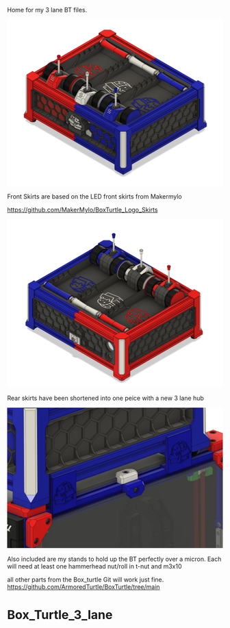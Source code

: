 Home for my 3 lane BT files.

![Alt text of the image](https://github.com/GearNut/Box_Turtle_3_lane/blob/main/images/3laneBTfront.png)

Front Skirts are based on the LED front skirts from Makermylo 

https://github.com/MakerMylo/BoxTurtle_Logo_Skirts

![Alt text of the image](https://github.com/GearNut/Box_Turtle_3_lane/blob/main/images/3laneBTrear.png)

Rear skirts have been shortened into one peice with a new 3 lane hub

![Alt text of the image](https://github.com/GearNut/Box_Turtle_3_lane/blob/main/images/3laneBTstand.png)

Also included are my stands to hold up the BT perfectly over a micron. Each will need at least one hammerhead nut/roll in t-nut and m3x10 

all other parts from the Box_turtle Git will work just fine. 
https://github.com/ArmoredTurtle/BoxTurtle/tree/main

# Box_Turtle_3_lane
